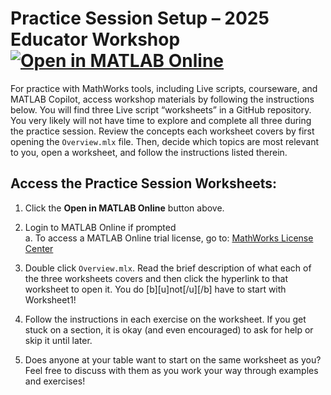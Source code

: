 # Practice Session Setup – 2025 Educator Workshop [![Open in MATLAB Online](https://www.mathworks.com/images/responsive/global/open-in-matlab-online.svg)](https://matlab.mathworks.com/open/github/v1?repo=drLKeen/2025EducatorWorkshop&file=https://github.com/drLKeen/2025EducatorWorkshop/blob/maine)

For practice with MathWorks tools, including Live scripts, courseware, and MATLAB Copilot, access workshop materials by following the instructions below. You will find three Live script “worksheets” in a GitHub repository. You very likely will not have time to explore and complete all three during the practice session. Review the concepts each worksheet covers by first opening the `Overview.mlx` file. Then, decide which topics are most relevant to you, open a worksheet, and follow the instructions listed therein.

## Access the Practice Session Worksheets:

1. Click the **Open in MATLAB Online** button above.

2. Login to MATLAB Online if prompted  
   a. To access a MATLAB Online trial license, go to: [MathWorks License Center](https://www.mathworks.com/licensecenter/classroom/4962050/)

4.	Double click `Overview.mlx`. Read the brief description of what each of the three worksheets covers and then click the hyperlink to that worksheet to open it. You do [b][u]not[/u][/b] have to start with Worksheet1!

4. Follow the instructions in each exercise on the worksheet. If you get stuck on a section, it is okay (and even encouraged) to ask for help or skip it until later.

5. Does anyone at your table want to start on the same worksheet as you? Feel free to discuss with them as you work your way through examples and exercises!

